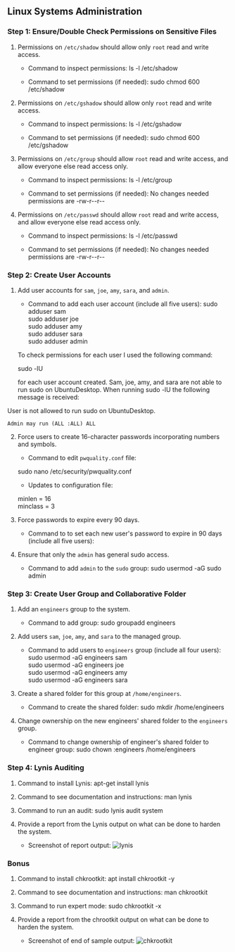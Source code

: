 ##  Linux Systems Administration

### Step 1: Ensure/Double Check Permissions on Sensitive Files

1. Permissions on `/etc/shadow` should allow only `root` read and write access.

    - Command to inspect permissions: ls -l /etc/shadow

    - Command to set permissions (if needed): sudo chmod 600 /etc/shadow

2. Permissions on `/etc/gshadow` should allow only `root` read and write access.

    - Command to inspect permissions: ls -l /etc/gshadow

    - Command to set permissions (if needed): sudo chmod 600 /etc/gshadow

3. Permissions on `/etc/group` should allow `root` read and write access, and allow everyone else read access only.

    - Command to inspect permissions: ls -l /etc/group

    - Command to set permissions (if needed): No changes needed
       permissions are -rw-r--r-- 

4. Permissions on `/etc/passwd` should allow `root` read and write access, and allow everyone else read access only.

    - Command to inspect permissions: ls -l /etc/passwd

    - Command to set permissions (if needed): No changes needed
       permissions are -rw-r--r--

### Step 2: Create User Accounts

1. Add user accounts for `sam`, `joe`, `amy`, `sara`, and `admin`.

    - Command to add each user account (include all five users):
    sudo adduser sam  
    sudo adduser joe  
    sudo adduser amy  
    sudo adduser sara  
    sudo adduser admin

    To check permissions for each user I used the following command:

    sudo -lU <name> 

    for each user account created. Sam, joe, amy, and sara are not able to run sudo on UbuntuDesktop. When running sudo -lU the following message is received:

User <name> is not allowed to run sudo on UbuntuDesktop.


    Admin may run (ALL :ALL) ALL

2. Force users to create 16-character passwords incorporating numbers and symbols.

    - Command to edit `pwquality.conf` file:


    sudo nano /etc/security/pwquality.conf
    
    - Updates to configuration file:
    
    minlen = 16  
    minclass = 3

3. Force passwords to expire every 90 days.

    - Command to to set each new user's password to expire in 90 days (include all five users): 

4. Ensure that only the `admin` has general sudo access.

    - Command to add `admin` to the `sudo` group:
     sudo usermod -aG sudo admin

### Step 3: Create User Group and Collaborative Folder

1. Add an `engineers` group to the system.

    - Command to add group: 
    sudo groupadd engineers

2. Add users `sam`, `joe`, `amy`, and `sara` to the managed group.

    - Command to add users to `engineers` group (include all four users):  
    sudo usermod -aG engineers sam  
    sudo usermod -aG engineers joe  
    sudo usermod -aG engineers amy  
    sudo usermod -aG engineers sara


3. Create a shared folder for this group at `/home/engineers`.

    - Command to create the shared folder: 
    sudo mkdir /home/engineers

4. Change ownership on the new engineers' shared folder to the `engineers` group.

    - Command to change ownership of engineer's shared folder to engineer group:
    sudo chown :engineers /home/engineers

### Step 4: Lynis Auditing

1. Command to install Lynis: apt-get install lynis

2. Command to see documentation and instructions: man lynis

3. Command to run an audit: sudo lynis audit system

4. Provide a report from the Lynis output on what can be done to harden the system.

    - Screenshot of report output:
    ![lynis](/home/sysadmin/Pictures/image2.png)


### Bonus
1. Command to install chkrootkit: apt install chkrootkit -y

2. Command to see documentation and instructions: man chkrootkit

3. Command to run expert mode: sudo chkrootkit -x

4. Provide a report from the chrootkit output on what can be done to harden the system.
    - Screenshot of end of sample output:
    ![chkrootkit](/home/sysadmin/Pictures/image4.png)